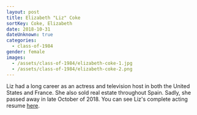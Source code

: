 ```yaml
---
layout: post
title: Elizabeth "Liz" Coke
sortKey: Coke, Elizabeth
date: 2018-10-31
dateUnknown: true
categories:
  - class-of-1984
gender: female
images:
  - /assets/class-of-1984/elizabeth-coke-1.jpg
  - /assets/class-of-1984/elizabeth-coke-2.png
---
```


Liz had a long career as an actress and television host in both the United States and France. She also sold real estate throughout Spain. Sadly, she passed away in late October of 2018. You can see Liz's complete acting resume [here](https://www.imdb.com/name/nm0170066/).
